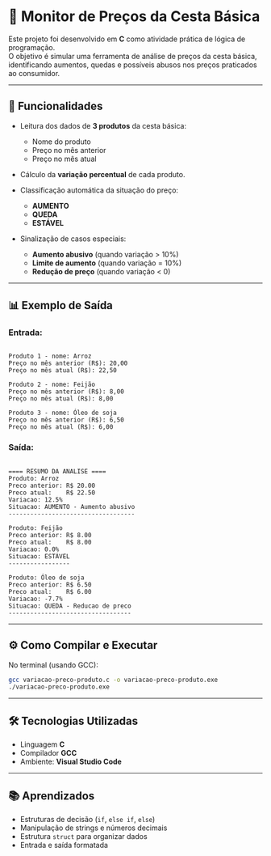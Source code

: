 # 🛒 Monitor de Preços da Cesta Básica

Este projeto foi desenvolvido em **C** como atividade prática de lógica de programação.  
O objetivo é simular uma ferramenta de análise de preços da cesta básica, identificando aumentos, quedas e possíveis abusos nos preços praticados ao consumidor.  

---

## 📌 Funcionalidades

- Leitura dos dados de **3 produtos** da cesta básica:  
  - Nome do produto  
  - Preço no mês anterior  
  - Preço no mês atual  

- Cálculo da **variação percentual** de cada produto.  
- Classificação automática da situação do preço:
  - **AUMENTO**
  - **QUEDA**
  - **ESTÁVEL**

- Sinalização de casos especiais:
  - **Aumento abusivo** (quando variação > 10%)  
  - **Limite de aumento** (quando variação = 10%)  
  - **Redução de preço** (quando variação < 0)  

---

## 📊 Exemplo de Saída

### Entrada:
```

Produto 1 - nome: Arroz
Preço no mês anterior (R$): 20,00
Preço no mês atual (R$): 22,50

Produto 2 - nome: Feijão
Preço no mês anterior (R$): 8,00
Preço no mês atual (R$): 8,00

Produto 3 - nome: Óleo de soja
Preço no mês anterior (R$): 6,50
Preço no mês atual (R$): 6,00

```

### Saída:
```

==== RESUMO DA ANALISE ====
Produto: Arroz
Preco anterior: R$ 20.00
Preco atual:    R$ 22.50
Variacao: 12.5%
Situacao: AUMENTO - Aumento abusivo
-----------------------------------

Produto: Feijão
Preco anterior: R$ 8.00
Preco atual:    R$ 8.00
Variacao: 0.0%
Situacao: ESTÁVEL
-----------------

Produto: Óleo de soja
Preco anterior: R$ 6.50
Preco atual:    R$ 6.00
Variacao: -7.7%
Situacao: QUEDA - Reducao de preco
----------------------------------

````

---

## ⚙️ Como Compilar e Executar

No terminal (usando GCC):

```bash
gcc variacao-preco-produto.c -o variacao-preco-produto.exe
./variacao-preco-produto.exe
````

---

## 🛠️ Tecnologias Utilizadas

* Linguagem **C**
* Compilador **GCC**
* Ambiente: **Visual Studio Code**

---

## 📚 Aprendizados

* Estruturas de decisão (`if`, `else if`, `else`)
* Manipulação de strings e números decimais
* Estrutura `struct` para organizar dados
* Entrada e saída formatada
